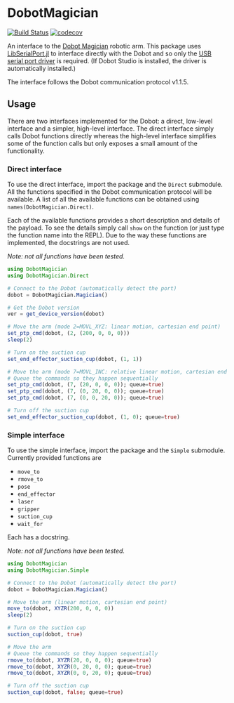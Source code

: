 # DobotMagician

[![Build Status](https://github.com/dawbarton/DobotMagician.jl/workflows/CI/badge.svg)](https://github.com/dawbarton/DobotMagician.jl/actions)
[![codecov](https://codecov.io/gh/dawbarton/DobotMagician.jl/branch/main/graph/badge.svg?token=9kDsXHRQMq)](https://codecov.io/gh/dawbarton/DobotMagician.jl)

An interface to the [Dobot Magician](https://dobot.cc/) robotic arm. This package uses [LibSerialPort.jl](https://github.com/JuliaIO/LibSerialPort.jl) to interface directly with the Dobot and so only the [USB serial port driver](https://www.silabs.com/developers/usb-to-uart-bridge-vcp-drivers) is required. (If Dobot Studio is installed, the driver is automatically installed.)

The interface follows the Dobot communication protocol v1.1.5.

## Usage

There are two interfaces implemented for the Dobot: a direct, low-level interface and a simpler, high-level interface. The direct interface simply calls Dobot functions directly whereas the high-level interface simplifies some of the function calls but only exposes a small amount of the functionality.

### Direct interface

To use the direct interface, import the package and the `Direct` submodule. All the functions specified in the Dobot communication protocol will be available. A list of all the available functions can be obtained using `names(DobotMagician.Direct)`.

Each of the available functions provides a short description and details of the payload. To see the details simply call `show` on the function (or just type the function name into the REPL). Due to the way these functions are implemented, the docstrings are not used.

*Note: not all functions have been tested.*

```julia
using DobotMagician
using DobotMagician.Direct

# Connect to the Dobot (automatically detect the port)
dobot = DobotMagician.Magician()

# Get the Dobot version
ver = get_device_version(dobot)

# Move the arm (mode 2=MOVL_XYZ: linear motion, cartesian end point)
set_ptp_cmd(dobot, (2, (200, 0, 0, 0)))
sleep(2)

# Turn on the suction cup
set_end_effector_suction_cup(dobot, (1, 1))

# Move the arm (mode 7=MOVL_INC: relative linear motion, cartesian end point)
# Queue the commands so they happen sequentially
set_ptp_cmd(dobot, (7, (20, 0, 0, 0)); queue=true)
set_ptp_cmd(dobot, (7, (0, 20, 0, 0)); queue=true)
set_ptp_cmd(dobot, (7, (0, 0, 20, 0)); queue=true)

# Turn off the suction cup
set_end_effector_suction_cup(dobot, (1, 0); queue=true)
```

### Simple interface

To use the simple interface, import the package and the `Simple` submodule. Currently provided functions are

- `move_to`
- `rmove_to`
- `pose`
- `end_effector`
- `laser`
- `gripper`
- `suction_cup`
- `wait_for`

Each has a docstring.

*Note: not all functions have been tested.*

```julia
using DobotMagician
using DobotMagician.Simple

# Connect to the Dobot (automatically detect the port)
dobot = DobotMagician.Magician()

# Move the arm (linear motion, cartesian end point)
move_to(dobot, XYZR(200, 0, 0, 0))
sleep(2)

# Turn on the suction cup
suction_cup(dobot, true)

# Move the arm
# Queue the commands so they happen sequentially
rmove_to(dobot, XYZR(20, 0, 0, 0); queue=true)
rmove_to(dobot, XYZR(0, 20, 0, 0); queue=true)
rmove_to(dobot, XYZR(0, 0, 20, 0); queue=true)

# Turn off the suction cup
suction_cup(dobot, false; queue=true)
```
